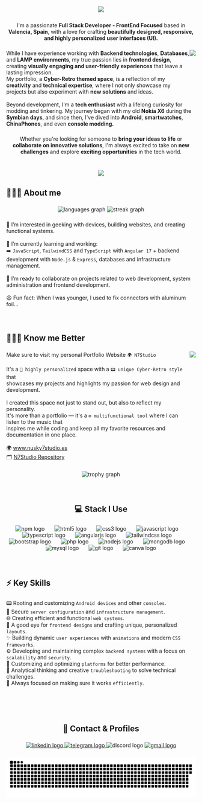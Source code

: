 <div align="center">
  <img height="210" src="https://nusky7studio.es/img/portfolioScreenshots/nuskyTitleG.gif"  />
</div>

###

<p align="center">I'm a passionate <b>Full Stack Developer - FrontEnd Focused</b> based in <b>Valencia, Spain</b>, with a love for crafting <b>beautifully designed, responsive, and highly personalized user interfaces (UI).</b></p>

###

<img align="right" height="93" src="https://media.tenor.com/qN1R94E7NVgAAAAj/welcome-images.gif"  />

###

<p align="left">While I have experience working with <b>Backend technologies</b>, <b>Databases</b>, and <b>LAMP environments</b>, my true passion lies in <b>frontend design</b>, creating <b>visually engaging and user-friendly experiences</b> that leave a lasting impression. <br>My portfolio, a <b>Cyber-Retro themed space</b>, is a reflection of my <b>creativity</b> and <b>technical expertise</b>, where I not only showcase my projects but also experiment with <b>new solutions</b> and ideas.<br><br>Beyond development, I'm a <b>tech enthusiast</b> with a lifelong curiosity for modding and tinkering. My journey began with my old <b>Nokia X6</b> during the <b>Symbian days</b>, and since then, I've dived into <b>Android</b>, <b>smartwatches</b>, <b>ChinaPhones</b>, and even <b>console modding.</b></p>

###

<p align="center">Whether you're looking for someone to <b>bring your ideas to life</b> or <b>collaborate on innovative solutions</b>, I'm always excited to take on <b>new challenges</b> and explore <b>exciting opportunities</b> in the tech world.</p>

###

<br clear="both">

<div align="center">
  <img height="280" src="https://nusky7studio.es/img/portfolioScreenshots/workGif.gif"  />
</div>

###

<h2 align="left">👩🏼‍💻 About me</h2>

###

<div align="center">
  <img src="https://github-readme-stats.vercel.app/api/top-langs?username=Nusky7&locale=en&hide_title=false&layout=compact&card_width=320&langs_count=6&theme=radical&hide_border=true&order=2" height="150" alt="languages graph"  />
  <img src="https://streak-stats.demolab.com?user=Nusky7&locale=en&mode=daily&theme=radical&hide_border=true&border_radius=10&order=3" height="150" alt="streak graph"  />
</div>

###

<p align="left">👀 I’m interested in geeking with devices, building websites, and creating functional systems.<br><br>🌱 I’m currently learning and working:<br>➡️ <code>JavaScript</code>,  <code>TailwindCSS</code> and   <code>TypeScript</code> with <code>Angular 17</code> + backend development with  <code>Node.js</code> &  <code>Express</code>, databases and infrastructure management.<br><br>💞️ I’m ready to collaborate on projects related to web development, system administration and frontend development.<br><br>😆 Fun fact: When I was younger, I used to fix connectors with aluminum foil...</p>

###

<br clear="both">

<h2 align="left">🙋🏼‍♀️ Know me Better</h2>

###

<img align="right" height="210" src="https://nusky7studio.es/img/n7s.png"  />

###

<p align="left">Make sure to visit my personal Portfolio Website  <code>🌍 N7Studio</code><br><br>It's a  <code>🎨 highly personalized</code> space with a <code>📟 unique Cyber-Retro style</code> that <br>showcases my projects and highlights my passion for web design and development.<br><br>I created this space not just to stand out, but also to reflect my personality. <br>It's more than a portfolio — it's a <code>⚙️ multifunctional tool</code> where I can listen to the music that <br>inspires me while coding and keep all my favorite resources and documentation in one place.<br><br>🌍 <a href="https://nusky7studio.es" target="_blank">www.nusky7studio.es</a><br>🗂️ <a href="https://github.com/Nusky7/my-portfolio" target="_blank">N7Studio Repository</a></p>

###

<div align="center">
  <img src="https://github-profile-trophy.vercel.app?username=Nusky7&theme=radical&column=3&row=1&margin-w=8&margin-h=8&no-bg=true&no-frame=true&order=4" height="150" alt="trophy graph"  />
</div>

###

<br clear="both">

<h2 align="center">💻 Stack I Use</h2>

###

<div align="center">
  <img src="https://cdn.simpleicons.org/npm/CB3837" height="40" alt="npm logo"  />
  <img width="18" />
  <img src="https://skillicons.dev/icons?i=html" height="40" alt="html5 logo"  />
  <img width="18" />
  <img src="https://skillicons.dev/icons?i=css" height="40" alt="css3 logo"  />
  <img width="18" />
  <img src="https://skillicons.dev/icons?i=js" height="40" alt="javascript logo"  />
  <img width="18" />
  <img src="https://skillicons.dev/icons?i=ts" height="40" alt="typescript logo"  />
  <img width="18" />
  <img src="https://skillicons.dev/icons?i=angular" height="40" alt="angularjs logo"  />
  <img width="18" />
  <img src="https://skillicons.dev/icons?i=tailwind" height="40" alt="tailwindcss logo"  />
  <img width="18" />
  <img src="https://skillicons.dev/icons?i=bootstrap" height="40" alt="bootstrap logo"  />
  <img width="18" />
  <img src="https://skillicons.dev/icons?i=php" height="40" alt="php logo"  />
  <img width="18" />
  <img src="https://skillicons.dev/icons?i=nodejs" height="40" alt="nodejs logo"  />
  <img width="18" />
  <img src="https://skillicons.dev/icons?i=mongodb" height="40" alt="mongodb logo"  />
  <img width="18" />
  <img src="https://skillicons.dev/icons?i=mysql" height="40" alt="mysql logo"  />
  <img width="18" />
  <img src="https://skillicons.dev/icons?i=git" height="40" alt="git logo"  />
  <img width="18" />
  <img src="https://cdn.simpleicons.org/canva/00C4CC" height="40" alt="canva logo"  />
</div>

###

<br clear="both">

<h2 align="left">⚡ Key Skills</h2>

###

<p align="left">
📟 Rooting and customizing <code>Android devices</code> and other <code>consoles</code>.<br>
📡 Secure <code>server configuration</code> and <code>infrastructure management</code>.<br>
🌐 Creating efficient and functional <code>web systems</code>.<br>
🎨 A good eye for <code>frontend designs</code> and crafting unique, personalized <code>layouts</code>.<br>
✨ Building dynamic <code>user experiences</code> with <code>animations</code> and modern <code>CSS frameworks</code>.<br>
⚙️ Developing and maintaining complex <code>backend systems</code> with a focus on <code>scalability</code> and <code>security</code>.<br>
📱 Customizing and optimizing <code>platforms</code> for better performance.<br>
🧠 Analytical thinking and creative <code>troubleshooting</code> to solve technical challenges.<br>
🎯 Always focused on making sure it works <code>efficiently</code>.</p><br>

###

<br clear="both">

<h2 align="center">📨 Contact & Profiles</h2>

###

<div align="center">
  <a href="https://es.linkedin.com/in/alba-tolosa-bonora-792b7a291" target="_blank">
    <img src="https://img.shields.io/static/v1?message=LinkedIn&logo=linkedin&label=&color=0077B5&logoColor=white&labelColor=&style=for-the-badge" height="40" alt="linkedin logo"  />
  </a>
  <a href="https://t.me/Nusky_7" target="_blank">
    <img src="https://img.shields.io/static/v1?message=Telegram&logo=telegram&label=&color=2CA5E0&logoColor=white&labelColor=&style=for-the-badge" height="40" alt="telegram logo"  />
  </a>
  <img src="https://img.shields.io/static/v1?message=Discord&logo=discord&label=&color=7289DA&logoColor=white&labelColor=&style=for-the-badge" height="40" alt="discord logo"  />
  <a href="mailto:4lbawork@gmail.com" target="_blank">
    <img src="https://img.shields.io/static/v1?message=Gmail&logo=gmail&label=&color=D14836&logoColor=white&labelColor=&style=for-the-badge" height="40" alt="gmail logo"  />
  </a>
</div>

###

<img src="https://raw.githubusercontent.com/Nusky7/Nusky7/output/snake.svg" alt="Snake animation" />

###
